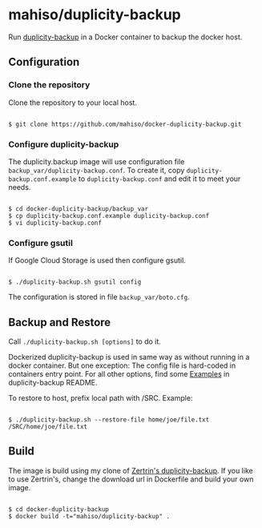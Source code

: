 # mahiso/duplicity-backup
Run [duplicity-backup](https://github.com/mahiso/duplicity-backup/) in a Docker container
to backup the docker host.

## Configuration
### Clone the repository
Clone the repository to your local host.
<pre><code>
$ git clone https://github.com/mahiso/docker-duplicity-backup.git
</code></pre>

### Configure duplicity-backup
The duplicity.backup image will use configuration file <code>backup_var/duplicity-backup.conf</code>. To create it,
copy <code>duplicity-backup.conf.example</code> to <code>duplicity-backup.conf</code> and edit it to meet your needs.
<pre><code>
$ cd docker-duplicity-backup/backup_var
$ cp duplicity-backup.conf.example duplicity-backup.conf
$ vi duplicity-backup.conf
</code></pre>

### Configure gsutil
If Google Cloud Storage is used then configure gsutil.
<pre><code>
$ ./duplicity-backup.sh gsutil config
</code></pre>

The configuration is stored in file <code>backup_var/boto.cfg</code>.

## Backup and Restore
Call <code>./duplicity-backup.sh [options]</code> to do it.

Dockerized duplicity-backup is used in same way as without running in a docker container. But one exception: The config file is hard-coded in containers entry point. For all other options, find some [Examples](https://github.com/mahiso/duplicity-backup#usage-examples) in duplicity-backup README.

To restore to host, prefix local path with /SRC.
Example:
<pre><code>
$ ./duplicity-backup.sh --restore-file home/joe/file.txt /SRC/home/joe/file.txt
</code></pre>

## Build
The image is build using my clone of [Zertrin's duplicity-backup](https://github.com/zertrin/duplicity-backup).
If you like to use Zertrin's, change the download url in Dockerfile and build your own image.
<pre><code>
$ cd docker-duplicity-backup
$ docker build -t="mahiso/duplicity-backup" .
</code>
</pre>
